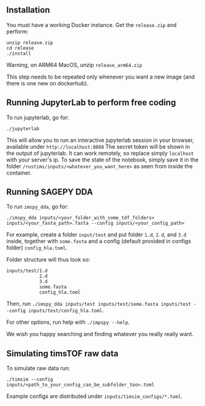 ## Installation

You must have a working Docker instance.
Get the `release.zip` and perform:

```
unzip release.zip
cd release
./install
```
Warning, on ARM64 MacOS, unzip `release_arm64.zip`

This step needs to be repeated only whenever you want a new image (and there is one new on dockerhub).

## Running JupyterLab to perform free coding
To run jupyterlab, go for:

```
./jupyterlab
```

This will allow you to run an interactive jupyterlab session in your browser, available under `http://localhost:8888`
The secret token will be shown in the output of jupyterlab.
It can work remotely, so replace simply `localhost` with your server's ip.
To save the state of the notebook, simply save it in the folder `/rustims/inputs/<whatever_you_want_here>` as seen from inside the container.


## Running SAGEPY DDA 

To run `imspy_dda`, go for:

```
./imspy_dda inputs/<your_folder_with_some_tdf_folders> inputs/<your_fasta_path>.fasta --config inputs/<your_config_path>
```

For example, create a folder `input/test` and put folder `1.d`, `2.d`, and `3.d` inside, together with `some.fasta` and a config (default provided in configs folder) `config_hla.toml`.

Folder structure will thus look so:

```
inputs/test/1.d
            2.d
            3.d
            some.fasta
            config_hla.toml
```

Then, run `./imspy_dda inputs/test inputs/test/some.fasta inputs/test --config inputs/test/config_hla.toml`.

For other options, run help with `./impspy --help`.

We wish you happy searching and finding whatever you really really want.

## Simulating timsTOF raw data

To simulate raw data run:

```
./timsim --config inputs/<path_to_your_config_can_be_subfolder_too>.toml
```

Example configs are distributed under `inputs/timsim_configs/*.toml`. 


